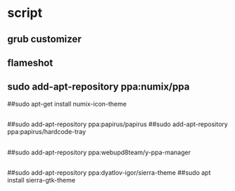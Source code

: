 # script


## grub customizer

## flameshot

## sudo add-apt-repository ppa:numix/ppa
##sudo apt-get install numix-icon-theme
##
##sudo add-apt-repository ppa:papirus/papirus
##sudo add-apt-repository ppa:papirus/hardcode-tray
##
##sudo add-apt-repository ppa:webupd8team/y-ppa-manager
##
##
##sudo add-apt-repository ppa:dyatlov-igor/sierra-theme
##sudo apt install sierra-gtk-theme
##





